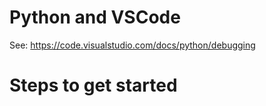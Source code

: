 # Python and VSCode

See: https://code.visualstudio.com/docs/python/debugging



# Steps to get started